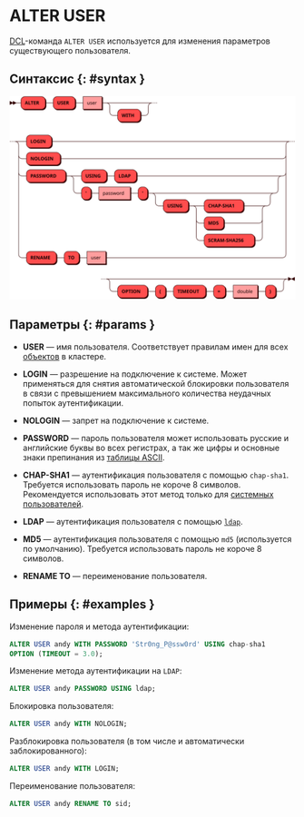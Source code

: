 # ALTER USER

[DCL](dcl.md)-команда `ALTER USER` используется для изменения параметров существующего
пользователя.

## Синтаксис {: #syntax }

![ALTER USER](../../images/ebnf/alter_user.svg)

## Параметры {: #params }

* **USER** — имя пользователя. Соответствует правилам имен для всех [объектов](object.md)
  в кластере.

* **LOGIN** — разрешение на подключение к системе. Может применяться для
  снятия автоматической блокировки пользователя в связи с превышением
  максимального количества неудачных попыток аутентификации.

* **NOLOGIN** — запрет на подключение к системе.

* **PASSWORD** — пароль пользователя может использовать русские и английские буквы во всех
  регистрах, а так же цифры и основные знаки препинания из
  [таблицы ASCII](https://ru.wikipedia.org/wiki/ASCII#Структурные_свойства_таблицы).

* **CHAP-SHA1** — аутентификация пользователя с помощью `chap-sha1`.
  Требуется использовать пароль не короче 8 символов. Рекомендуется
  использовать этот метод только для [системных пользователей].

* **LDAP** — аутентификация пользователя с помощью [`ldap`](../../admin/ldap.md).

* **MD5** — аутентификация пользователя с помощью `md5` (используется по умолчанию).
  Требуется использовать пароль не короче 8 символов.

* **RENAME TO** — переименование пользователя.

[системных пользователей]: ../../admin/access_control.md#system_users

## Примеры {: #examples }

Изменение пароля и метода аутентификации:

```sql
ALTER USER andy WITH PASSWORD 'Str0ng_P@ssw0rd' USING chap-sha1
OPTION (TIMEOUT = 3.0);
```

Изменение метода аутентификации на `LDAP`:

```sql
ALTER USER andy PASSWORD USING ldap;
```

Блокировка пользователя:

```sql
ALTER USER andy WITH NOLOGIN;
```

Разблокировка пользователя (в том числе и автоматически заблокированного):

```sql
ALTER USER andy WITH LOGIN;
```

Переименование пользователя:

```sql
ALTER USER andy RENAME TO sid;
```
